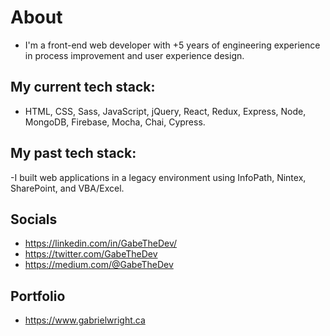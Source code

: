 # About
- I'm a front-end web developer with +5 years of engineering experience in process improvement and user experience design.

## My current tech stack:
- HTML, CSS, Sass, JavaScript, jQuery, React, Redux, Express, Node, MongoDB, Firebase, Mocha, Chai, Cypress.

## My past tech stack:
-I built web applications in a legacy environment using InfoPath, Nintex, SharePoint, and VBA/Excel. 

## Socials
- https://linkedin.com/in/GabeTheDev/
- https://twitter.com/GabeTheDev
- https://medium.com/@GabeTheDev

## Portfolio
- https://www.gabrielwright.ca





<!---
gabrielwright1/gabrielwright1 is a ✨ special ✨ repository because its `README.md` (this file) appears on your GitHub profile.
You can click the Preview link to take a look at your changes.
--->
